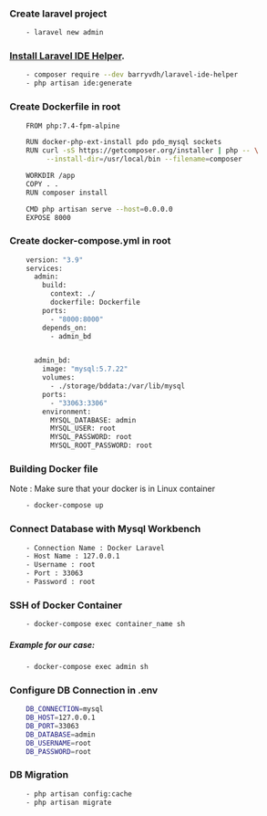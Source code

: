 
### Create laravel project
```sh
    - laravel new admin
```

### [Install Laravel IDE Helper](https://github.com/barryvdh/laravel-ide-helper).

```sh
    - composer require --dev barryvdh/laravel-ide-helper
    - php artisan ide:generate
```

### Create Dockerfile in root
```sh
    FROM php:7.4-fpm-alpine

    RUN docker-php-ext-install pdo pdo_mysql sockets
    RUN curl -sS https://getcomposer.org/installer​ | php -- \
         --install-dir=/usr/local/bin --filename=composer

    WORKDIR /app
    COPY . .
    RUN composer install

    CMD php artisan serve --host=0.0.0.0
    EXPOSE 8000

```

### Create docker-compose.yml in root
```sh
    version: "3.9"
    services:
      admin:
        build:
          context: ./
          dockerfile: Dockerfile
        ports:
          - "8000:8000"
        depends_on:
          - admin_bd


      admin_bd:
        image: "mysql:5.7.22"
        volumes:
          - ./storage/bddata:/var/lib/mysql
        ports:
          - "33063:3306"
        environment:
          MYSQL_DATABASE: admin
          MYSQL_USER: root
          MYSQL_PASSWORD: root
          MYSQL_ROOT_PASSWORD: root

```

### Building Docker file
<p>Note : Make sure that your docker is in Linux container </p>

```sh
    - docker-compose up
```

### Connect Database with Mysql Workbench 
```sh
    - Connection Name : Docker Laravel
    - Host Name : 127.0.0.1
    - Username : root
    - Port : 33063
    - Password : root
```

### SSH of Docker Container
```sh
    - docker-compose exec container_name sh
```
##### Example for our case:
```sh
    - docker-compose exec admin sh
```

### Configure DB Connection in .env 
```sh
    DB_CONNECTION=mysql
    DB_HOST=127.0.0.1
    DB_PORT=33063
    DB_DATABASE=admin
    DB_USERNAME=root
    DB_PASSWORD=root
```

### DB Migration
```sh
    - php artisan config:cache
    - php artisan migrate
```
